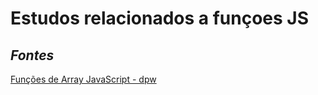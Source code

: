 # Estudos relacionados a funçoes JS <br>
## _Fontes_
[Funções de Array JavaScript - dpw](https://www.youtube.com/watch?v=o8fdyYZDKA0&list=PLYgzkrmJnLwo-pTURSTti_ljhjWB9BF7-&ab_channel=dpw)
